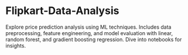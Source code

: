 # Flipkart-Data-Analysis
Explore price prediction analysis using ML techniques. Includes data preprocessing, feature engineering, and model evaluation with linear, random forest, and gradient boosting regression. Dive into notebooks for insights.

